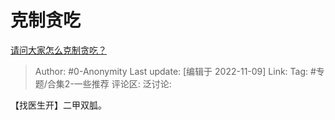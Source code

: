 # 克制贪吃
[请问大家怎么克制贪吃？](https://www.zhihu.com/question/431266831/answer/2749423361)

> Author: #0-Anonymity
> Last update: [编辑于 2022-11-09]
> Link:
> Tag: #专题/合集2-一些推荐
> 评论区:
> 泛讨论:

【找医生开】二甲双胍。
